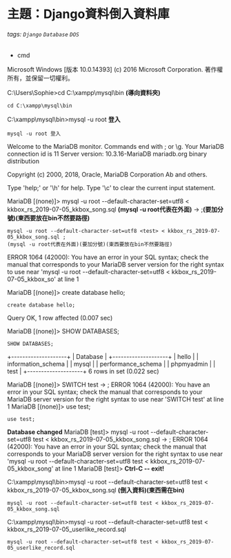 # 主題：Django資料倒入資料庫
###### tags: `Django` `Database` `DOS`
* cmd

Microsoft Windows [版本 10.0.14393]
(c) 2016 Microsoft Corporation. 著作權所有，並保留一切權利。


C:\Users\Sophie>cd C:\xampp\mysql\bin **(導向資料夾)**
```
cd C:\xampp\mysql\bin
```
C:\xampp\mysql\bin>mysql -u root **登入**
```
mysql -u root 登入
```
Welcome to the MariaDB monitor.  Commands end with ; or \g.
Your MariaDB connection id is 11
Server version: 10.3.16-MariaDB mariadb.org binary distribution

Copyright (c) 2000, 2018, Oracle, MariaDB Corporation Ab and others.

Type 'help;' or '\h' for help. Type '\c' to clear the current input statement.

MariaDB [(none)]> mysql -u root --default-character-set=utf8 <test> < kkbox_rs_2019-07-05_kkbox_song.sql **(mysql -u root代表在外面)**
    -> ;**(要加分號)(東西要放在bin不然要路徑)**

```
mysql -u root --default-character-set=utf8 <test> < kkbox_rs_2019-07-05_kkbox_song.sql ;
(mysql -u root代表在外面)(要加分號)(東西要放在bin不然要路徑)
```

ERROR 1064 (42000): You have an error in your SQL syntax; check the manual that corresponds to your MariaDB server version for the right syntax to use near 'mysql -u root --default-character-set=utf8 <test> < kkbox_rs_2019-07-05_kkbox_so' at line 1

MariaDB [(none)]> create database hello;
```
create database hello;
```
Query OK, 1 row affected (0.007 sec)

MariaDB [(none)]> SHOW DATABASES;
```
SHOW DATABASES;
```

+--------------------+
| Database           |
+--------------------+
| hello              |
| information_schema |
| mysql              |
| performance_schema |
| phpmyadmin         |
| test               |
+--------------------+
6 rows in set (0.022 sec)

MariaDB [(none)]> SWITCH test
    -> ;
ERROR 1064 (42000): You have an error in your SQL syntax; check the manual that corresponds to your MariaDB server version for the right syntax to use near 'SWITCH test' at line 1
MariaDB [(none)]> use test;
```
use test;
```
**Database changed**
MariaDB [test]> mysql -u root --default-character-set=utf8 test < kkbox_rs_2019-07-05_kkbox_song.sql
    -> ;
ERROR 1064 (42000): You have an error in your SQL syntax; check the manual that corresponds to your MariaDB server version for the right syntax to use near 'mysql -u root --default-character-set=utf8 test < kkbox_rs_2019-07-05_kkbox_song' at line 1
MariaDB [test]> 
**Ctrl-C -- exit!**

C:\xampp\mysql\bin>mysql -u root --default-character-set=utf8 test < kkbox_rs_2019-07-05_kkbox_song.sql **(倒入資料)(東西需在bin)**
```
mysql -u root --default-character-set=utf8 test < kkbox_rs_2019-07-05_kkbox_song.sql
```
C:\xampp\mysql\bin>mysql -u root --default-character-set=utf8 test < kkbox_rs_2019-07-05_userlike_record.sql
```
mysql -u root --default-character-set=utf8 test < kkbox_rs_2019-07-05_userlike_record.sql
```
